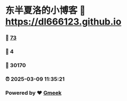# 东半夏洛的小博客 :link: https://dl666123.github.io 
### :page_facing_up: [73](https://dl666123.github.io/tag.html) 
### :speech_balloon: 4 
### :hibiscus: 30170 
### :alarm_clock: 2025-03-09 11:35:21 
### Powered by :heart: [Gmeek](https://github.com/Meekdai/Gmeek)
